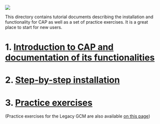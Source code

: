 ![](./tutorial_images/Tutorial_Banner_Final.png)

This directory contains tutorial documents describing the installation and functionality for CAP as well as a set of practice exercises. It is a great place to start for new users.


# 1.  [Introduction to CAP and documentation of its functionalities](./CAP_lecture.md)
# 2. [Step-by-step installation](./CAP_Install.md)
# 3. [Practice exercises](./CAP_Exercises.md)


(Practice exercises for the Legacy GCM are also available [on this page](./CAP_Exercises_2021.md))
